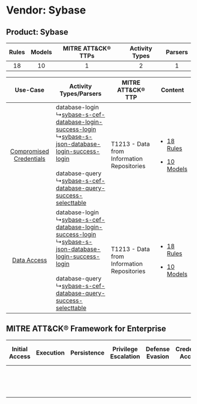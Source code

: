 Vendor: Sybase
==============
Product: Sybase
---------------
| Rules | Models | MITRE ATT&CK® TTPs | Activity Types | Parsers |
|:-----:|:------:|:------------------:|:--------------:|:-------:|
|  18   |   10   |         1          |       2        |    1    |

|    Use-Case    | Activity Types/Parsers    | MITRE ATT&CK® TTP    | Content    |
|:----:| ---- | ---- | ---- |
| [Compromised Credentials](../../../UseCases/uc_compromised_credentials.md) |  database-login<br> ↳[sybase-s-cef-database-login-success-login](Ps/pC_sybasescefdatabaseloginsuccesslogin.md)<br> ↳[sybase-s-json-database-login-success-login](Ps/pC_sybasesjsondatabaseloginsuccesslogin.md)<br><br> database-query<br> ↳[sybase-s-cef-database-query-success-selecttable](Ps/pC_sybasescefdatabasequerysuccessselecttable.md)<br> | T1213 - Data from Information Repositories<br> | [<ul><li>18 Rules</li></ul><ul><li>10 Models</li></ul>](RM/r_m_sybase_sybase_Compromised_Credentials.md) |
|    [Data Access](../../../UseCases/uc_data_access.md)    |  database-login<br> ↳[sybase-s-cef-database-login-success-login](Ps/pC_sybasescefdatabaseloginsuccesslogin.md)<br> ↳[sybase-s-json-database-login-success-login](Ps/pC_sybasesjsondatabaseloginsuccesslogin.md)<br><br> database-query<br> ↳[sybase-s-cef-database-query-success-selecttable](Ps/pC_sybasescefdatabasequerysuccessselecttable.md)<br> | T1213 - Data from Information Repositories<br> | [<ul><li>18 Rules</li></ul><ul><li>10 Models</li></ul>](RM/r_m_sybase_sybase_Data_Access.md)    |

MITRE ATT&CK® Framework for Enterprise
--------------------------------------
| Initial Access | Execution | Persistence | Privilege Escalation | Defense Evasion | Credential Access | Discovery | Lateral Movement | Collection                                                                              | Command and Control | Exfiltration | Impact |
| -------------- | --------- | ----------- | -------------------- | --------------- | ----------------- | --------- | ---------------- | --------------------------------------------------------------------------------------- | ------------------- | ------------ | ------ |
|                |           |             |                      |                 |                   |           |                  | [Data from Information Repositories](https://attack.mitre.org/techniques/T1213)<br><br> |                     |              |        |
